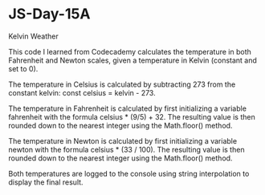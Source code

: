# JS-Day-15A
Kelvin Weather

This code I learned from Codecademy calculates the temperature in both Fahrenheit and Newton scales, given a temperature in Kelvin (constant and set to 0).

The temperature in Celsius is calculated by subtracting 273 from the constant kelvin: const celsius = kelvin - 273.

The temperature in Fahrenheit is calculated by first initializing a variable fahrenheit with the formula celsius * (9/5) + 32. The resulting value is then rounded down to the nearest integer using the Math.floor() method.

The temperature in Newton is calculated by first initializing a variable newton with the formula celsius * (33 / 100). The resulting value is then rounded down to the nearest integer using the Math.floor() method.

Both temperatures are logged to the console using string interpolation to display the final result.